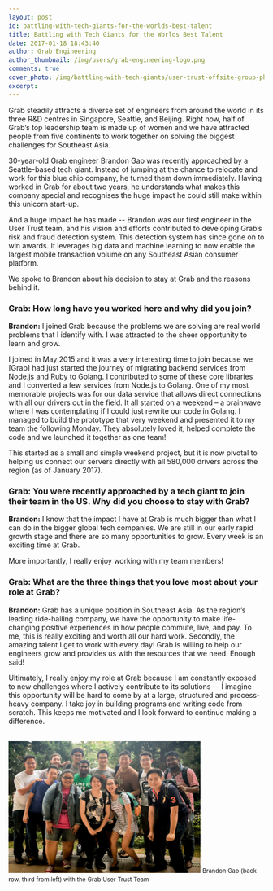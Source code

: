 ```yaml
---
layout: post
id: battling-with-tech-giants-for-the-worlds-best-talent
title: Battling with Tech Giants for the Worlds Best Talent
date: 2017-01-18 18:43:40
author: Grab Engineering
author_thumbnail: /img/users/grab-engineering-logo.png
comments: true
cover_photo: /img/battling-with-tech-giants/user-trust-offsite-group-photo.jpg
excerpt:
---
```


Grab steadily attracts a diverse set of engineers from around the world in its three R&D centres in Singapore, Seattle, and Beijing. Right now, half of Grab’s top leadership team is made up of women and we have attracted people from five continents to work together on solving the biggest challenges for Southeast Asia.

30-year-old Grab engineer Brandon Gao was recently approached by a Seattle-based tech giant. Instead of jumping at the chance to relocate and work for this blue chip company, he turned them down immediately. Having worked in Grab for about two years, he understands what makes this company special and recognises the huge impact he could still make within this unicorn start-up.

And a huge impact he has made -- Brandon was our first engineer in the User Trust team, and his vision and efforts contributed to developing Grab’s risk and fraud detection system. This detection system has since gone on to win awards. It leverages big data and machine learning to now enable the largest mobile transaction volume on any Southeast Asian consumer platform.

We spoke to Brandon about his decision to stay at Grab and the reasons behind it.

### Grab: How long have you worked here and why did you join?

**Brandon:** I joined Grab because the problems we are solving are real world problems that I identify with. I was attracted to the sheer opportunity to learn and grow.

I joined in May 2015 and it was a very interesting time to join because we [Grab] had just started the journey of migrating backend services from Node.js and Ruby to Golang. I contributed to some of these core libraries and I converted a few services from Node.js to Golang.
One of my most memorable projects was for our data service that allows direct connections with all our drivers out in the field. It all started on a weekend – a brainwave where I was contemplating if I could just rewrite our code in Golang. I managed to build the prototype that very weekend and presented it to my team the following Monday. They absolutely loved it, helped complete the code and we launched it together as one team!

This started as a small and simple weekend project, but it is now pivotal to helping us connect our servers directly with all 580,000 drivers across the region (as of January 2017).

### Grab: You were recently approached by a tech giant to join their team in the US.  Why did you choose to stay with Grab?

**Brandon:** I know that the impact I have at Grab is much bigger than what I can do in the bigger global tech companies. We are still in our early rapid growth stage and there are so many opportunities to grow. Every week is an exciting time at Grab.

More importantly, I really enjoy working with my team members!

### Grab: What are the three things that you love most about your role at Grab?

**Brandon:** Grab has a unique position in Southeast Asia. As the region’s leading ride-hailing company, we have the opportunity to make life-changing positive experiences in how people commute, live, and pay. To me, this is really exciting and worth all our hard work.
Secondly, the amazing talent I get to work with every day! Grab is willing to help our engineers grow and provides us with the resources that we need. Enough said!

Ultimately, I really enjoy my role at Grab because I am constantly exposed to new challenges where I actively contribute to its solutions -- I imagine this opportunity will be hard to come by at a large, structured and process-heavy company. I take joy in building programs and writing code from scratch. This keeps me motivated and I look forward to continue making a difference.

<br/>

<div class="post-image-section">
  <img alt="Grab User Trust Team" src="/img/battling-with-tech-giants/user-trust-offsite-group-photo.jpg" width="75%">
  <small class="post-image-caption">Brandon Gao (back row, third from left) with the Grab User Trust Team</small>
</div>
